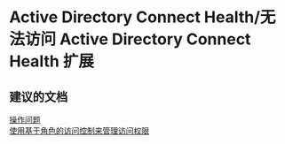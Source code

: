 <properties
    pageTitle="active directory connect health/cannot access active directory connect health extension"
    description="Active Directory Connect Health/无法访问 Active Directory Connect Health 扩展"
    service="microsoft.activedirectory"
    resource="activedirectory"
    authors="aashu"
    displayOrder=""
    selfHelpType="generic"
    supportTopicIds="32406694"
    resourceTags=""
    productPesIds="14785"
    cloudEnvironments="public"
/>


# Active Directory Connect Health/无法访问 Active Directory Connect Health 扩展


## **建议的文档**
[操作问题](https://azure.microsoft.com/documentation/articles/active-directory-aadconnect-health-faq/#operations-questions)<br>
[使用基于角色的访问控制来管理访问权限](https://azure.microsoft.com/documentation/articles/active-directory-aadconnect-health-operations/#manage-access-with-role-based-access-control)



<!--HONumber=Jul16_HO4-->


